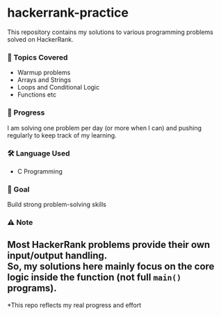 # hackerrank-practice

This repository contains my solutions to various  programming problems solved on HackerRank.

### 📌 Topics Covered
- Warmup problems
- Arrays and Strings
- Loops and Conditional Logic
- Functions etc

### 📆 Progress
I am solving one problem per day (or more when I can) and pushing regularly to keep track of my learning.

### 🛠️ Language Used
- C Programming

### 🧠 Goal
Build strong problem-solving skills 


### ⚠️ Note
Most HackerRank problems provide their own input/output handling.  
So, my solutions here mainly focus on the **core logic inside the function** (not full `main()` programs).
---

*This repo reflects my real progress and effort 
